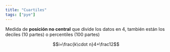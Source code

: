 ```yaml
---
title: "Cuartiles"
tags: ["pye"]
---
```

Medida de **posición no central** que divide los datos en 4, también están los deciles (10 partes) o percentiles (100 partes)

$$i=\frac{k\cdot n}4+\frac12$$